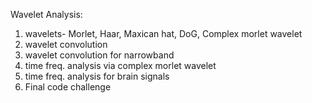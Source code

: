 Wavelet Analysis:

1. wavelets- Morlet, Haar, Maxican hat, DoG, Complex morlet wavelet
2. wavelet convolution
3. wavelet convolution for narrowband
4. time freq. analysis via complex morlet wavelet
5. time freq. analysis for brain signals
6. Final code challenge
